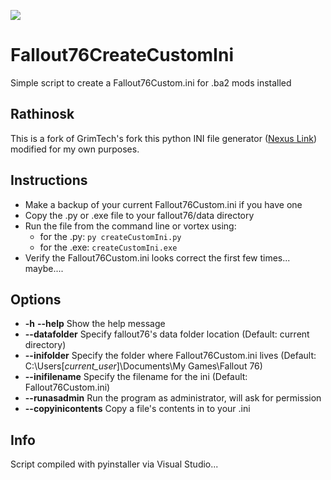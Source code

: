 ![](https://staticdelivery.nexusmods.com/mods/2590/images/314/314-1558456148-714359290.png)

# Fallout76CreateCustomIni
Simple script to create a Fallout76Custom.ini for .ba2 mods installed

## Rathinosk
This is a fork of GrimTech's fork this python INI file generator (<a href="https://www.nexusmods.com/fallout76/mods/314" target="_blank">Nexus Link</a>) modified for my own purposes.

## Instructions
  * Make a backup of your current Fallout76Custom.ini if you have one
  * Copy the .py or .exe file to your fallout76/data directory
  * Run the file from the command line or vortex using:
    * for the .py: `py createCustomIni.py`
    * for the .exe: `createCustomIni.exe`
  * Verify the Fallout76Custom.ini looks correct the first few times... maybe....

## Options
  * __-h__ __--help__ Show the help message
  * __--datafolder__ Specify fallout76\'s data folder location (Default: current directory)
  * __--inifolder__ Specify the folder where Fallout76Custom.ini lives (Default: C:\Users\[*current_user*]\Documents\My Games\Fallout 76)
  * __--inifilename__ Specify the filename for the ini (Default: Fallout76Custom.ini)
  * __--runasadmin__ Run the program as administrator, will ask for permission
  * __--copyinicontents__ Copy a file's contents in to your .ini

## Info
Script compiled with pyinstaller via Visual Studio...
